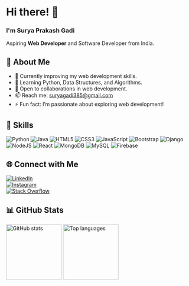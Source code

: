 # Hi there! 👋  
### I'm **Surya Prakash Gadi**  
Aspiring **Web Developer** and Software Developer from India.  



## 🌟 About Me  
- 🔭 Currently improving my web development skills.  
- 🌱 Learning Python, Data Structures, and Algorithms.  
- 👯 Open to collaborations in web development.  
- 📫 Reach me: [suryagadi385@gmail.com](mailto:suryagadi385@gmail.com)  
- ⚡ Fun fact: I’m passionate about exploring web development!


## 🥷 Skills  
![Python](https://img.shields.io/badge/python-3670A0?style=for-the-badge&logo=python&logoColor=ffdd54) ![Java](https://img.shields.io/badge/java-%23ED8B00.svg?style=for-the-badge&logo=openjdk&logoColor=white) ![HTML5](https://img.shields.io/badge/html5-%23E34F26.svg?style=for-the-badge&logo=html5&logoColor=white) ![CSS3](https://img.shields.io/badge/css3-%231572B6.svg?style=for-the-badge&logo=css3&logoColor=white) ![JavaScript](https://img.shields.io/badge/javascript-%23323330.svg?style=for-the-badge&logo=javascript&logoColor=%23F7DF1E) ![Bootstrap](https://img.shields.io/badge/bootstrap-%238511FA.svg?style=for-the-badge&logo=bootstrap&logoColor=white) ![Django](https://img.shields.io/badge/django-%23092E20.svg?style=for-the-badge&logo=django&logoColor=white) ![NodeJS](https://img.shields.io/badge/node.js-6DA55F?style=for-the-badge&logo=node.js&logoColor=white) ![React](https://img.shields.io/badge/react-%2320232a.svg?style=for-the-badge&logo=react&logoColor=%2361DAFB) ![MongoDB](https://img.shields.io/badge/MongoDB-%234ea94b.svg?style=for-the-badge&logo=mongodb&logoColor=white) ![MySQL](https://img.shields.io/badge/mysql-4479A1.svg?style=for-the-badge&logo=mysql&logoColor=white) ![Firebase](https://img.shields.io/badge/firebase-a08021?style=for-the-badge&logo=firebase&logoColor=ffcd34)

## 🌐 Connect with Me  
[![LinkedIn](https://img.shields.io/badge/-LinkedIn-blue?style=for-the-badge&logo=linkedin)](https://www.linkedin.com/in/suryaprakash-gadi/)  
[![Instagram](https://img.shields.io/badge/-Instagram-purple?style=for-the-badge&logo=instagram)](https://www.instagram.com/surya_naidu385/)  
[![Stack Overflow](https://img.shields.io/badge/-Stack_Overflow-orange?style=for-the-badge&logo=stackoverflow)](https://stackoverflow.com/users/22234306/surya-prakash)


## 📊 GitHub Stats  
<div align="left">
  <img src="https://github-readme-stats.vercel.app/api?username=suryaprakash-Gadi&show_icons=true&theme=radical" height="150" alt="GitHub stats" />
  <img src="https://github-readme-stats.vercel.app/api/top-langs/?username=suryaprakash-Gadi&layout=compact&theme=radical" height="150" alt="Top languages" />
</div>
